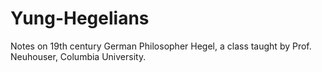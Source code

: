 # Yung-Hegelians
Notes on 19th century German Philosopher Hegel, a class taught by Prof. Neuhouser, Columbia University. 
